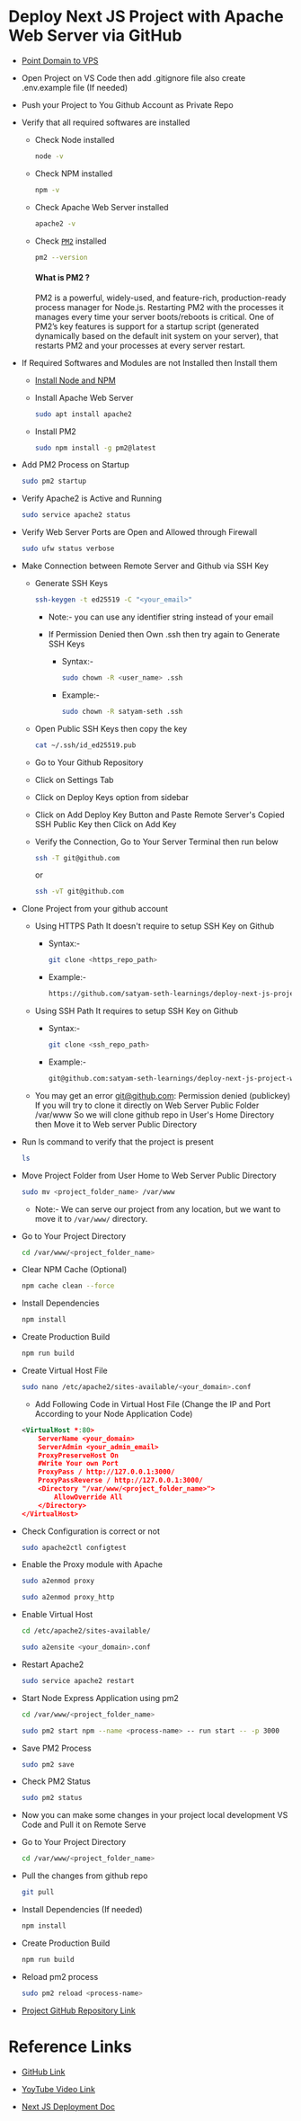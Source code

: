 # Deploy Next JS Project with Apache Web Server via GitHub

- [Point Domain to VPS](https://github.com/satyam-seth-learnings/devops-learning/tree/main/15.point-domain-and-host-html-website-on-remote-server)

- Open Project on VS Code then add .gitignore file also create .env.example file (If needed)

- Push your Project to You Github Account as Private Repo
   
- Verify that all required softwares are installed

    - Check Node installed

        ```sh
        node -v
        ```
    
    - Check NPM installed

        ```sh
        npm -v
        ```

    - Check Apache Web Server installed

        ```sh
        apache2 -v
        ```

    - Check [`PM2`](https://pm2.keymetrics.io/) installed

        ```sh
        pm2 --version
        ```

        #### What is PM2 ?

        PM2 is a powerful, widely-used, and feature-rich, production-ready process manager for Node.js. Restarting PM2 with the processes it manages every time your server boots/reboots is critical. One of PM2’s key features is support for a startup script (generated dynamically based on the default init system on your server), that restarts PM2 and your processes at every server restart.

- If Required Softwares and Modules are not Installed then Install them

    - [Install Node and NPM](https://github.com/satyam-seth-learnings/devops-learning/blob/main/44.install-node-and-npm.md)

    - Install Apache Web Server

        ```sh
        sudo apt install apache2
        ```

    - Install PM2

        ```sh
        sudo npm install -g pm2@latest
        ```

- Add PM2 Process on Startup

    ```sh
    sudo pm2 startup
    ```

- Verify Apache2 is Active and Running

    ```sh
    sudo service apache2 status
    ```

- Verify Web Server Ports are Open and Allowed through Firewall

    ```sh
    sudo ufw status verbose
    ```

- Make Connection between Remote Server and Github via SSH Key
    
    - Generate SSH Keys

        ```sh
        ssh-keygen -t ed25519 -C "<your_email>"
        ```

        - Note:- you can use any identifier string instead of your email

        - If Permission Denied then Own .ssh then try again to Generate SSH Keys

            - Syntax:-

                ```sh
                sudo chown -R <user_name> .ssh
                ```

            - Example:-

                ```sh
                sudo chown -R satyam-seth .ssh
                ```

    - Open Public SSH Keys then copy the key

        ```sh
        cat ~/.ssh/id_ed25519.pub
        ```

    - Go to Your Github Repository

    - Click on Settings Tab
    
    - Click on Deploy Keys option from sidebar
    
    - Click on Add Deploy Key Button and Paste Remote Server's Copied SSH Public Key then Click on Add Key
    
    - Verify the Connection, Go to Your Server Terminal then run below

        ```sh
        ssh -T git@github.com
        ```

        or

        ```sh
        ssh -vT git@github.com
        ```

- Clone Project from your github account

    - Using HTTPS Path It doesn't require to setup SSH Key on Github

        - Syntax:-
        
            ```sh
            git clone <https_repo_path>
            ```

        - Example:-

            ```sh
            https://github.com/satyam-seth-learnings/deploy-next-js-project-with-apache-web-server-via-github-deploy.git
            ```

    - Using SSH Path It requires to setup SSH Key on Github

        - Syntax:-
        
            ```sh
            git clone <ssh_repo_path>
            ```

        - Example:-

            ```sh
            git@github.com:satyam-seth-learnings/deploy-next-js-project-with-apache-web-server-via-github-deploy.git
            ```

    - You may get an error git@github.com: Permission denied (publickey) If you will try to clone it directly on Web Server Public Folder /var/www So we will clone github repo in User's Home Directory then Move it to Web server Public Directory

- Run ls command to verify that the project is present

    ```sh
    ls
    ```

- Move Project Folder from User Home to Web Server Public Directory

    ```sh
    sudo mv <project_folder_name> /var/www
    ```

    - Note:- We can serve our project from any location, but we want to move it to `/var/www/` directory.

- Go to Your Project Directory

    ```sh
    cd /var/www/<project_folder_name>
    ```

- Clear NPM Cache (Optional)

    ```sh
    npm cache clean --force
    ```

- Install Dependencies

    ```sh
    npm install
    ```

- Create Production Build

    ```sh
    npm run build
    ```

- Create Virtual Host File

    ```sh
    sudo nano /etc/apache2/sites-available/<your_domain>.conf
    ```

    - Add Following Code in Virtual Host File (Change the IP and Port According to your Node Application Code)

    ```xml
    <VirtualHost *:80>
        ServerName <your_domain>
        ServerAdmin <your_admin_email>
        ProxyPreserveHost On
        #Write Your own Port
        ProxyPass / http://127.0.0.1:3000/
        ProxyPassReverse / http://127.0.0.1:3000/
        <Directory "/var/www/<project_folder_name>">
            AllowOverride All
        </Directory>
    </VirtualHost>
    ```

- Check Configuration is correct or not

    ```sh
    sudo apache2ctl configtest
    ```

- Enable the Proxy module with Apache

    ```sh
    sudo a2enmod proxy
    ```

    ```sh
    sudo a2enmod proxy_http
    ```

- Enable Virtual Host

    ```sh
    cd /etc/apache2/sites-available/
    ```

    ```sh
    sudo a2ensite <your_domain>.conf
    ```

- Restart Apache2

    ```sh
    sudo service apache2 restart
    ```

- Start Node Express Application using pm2

    ```sh
    cd /var/www/<project_folder_name>
    ```

    ```sh
    sudo pm2 start npm --name <process-name> -- run start -- -p 3000
    ```

- Save PM2 Process

    ```sh
    sudo pm2 save
    ```

- Check PM2 Status

    ```sh
    sudo pm2 status
    ```

- Now you can make some changes in your project local development VS Code and Pull it on Remote Serve

- Go to Your Project Directory

    ```sh
    cd /var/www/<project_folder_name>
    ```

- Pull the changes from github repo

    ```sh
    git pull
    ```

- Install Dependencies (If needed)

    ```sh
    npm install
    ```

- Create Production Build

    ```sh
    npm run build
    ```

- Reload pm2 process

    ```sh
    sudo pm2 reload <process-name>
    ```

- [Project GitHub Repository Link](https://github.com/satyam-seth-learnings/deploy-next-js-project-with-apache-web-server-via-github-deploy)

# Reference Links

- [GitHub Link](https://github.com/geekyshow1/GeekyShowsNotes/blob/main/Deploy_NextJS_Apache_Github.md)

- [YoyTube Video Link](https://youtu.be/BNqvmfq_0VI?si=YIuGzMIejboCDlLs)

- [Next JS Deployment Doc](https://nextjs.org/docs/pages/building-your-application/deploying)